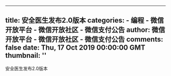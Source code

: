 
---
title: 安全医生发布2.0版本
categories: 
    - 编程
    - 微信开放平台 - 微信开放社区 - 微信支付公告
author: 微信开放平台 - 微信开放社区 - 微信支付公告
comments: false
date: Thu, 17 Oct 2019 00:00:00 GMT
thumbnail: ''
---

<div>   
安全医生发布2.0版本  
</div>
            